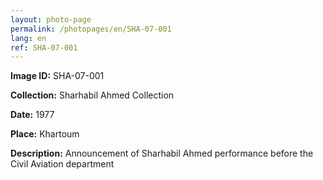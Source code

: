 ```yaml
---
layout: photo-page
permalink: /photopages/en/SHA-07-001
lang: en
ref: SHA-07-001
---
```


**Image ID:** SHA-07-001

**Collection:** Sharhabil Ahmed Collection

**Date:** 1977

**Place:** Khartoum

**Description:** Announcement of Sharhabil Ahmed performance before the Civil Aviation department
